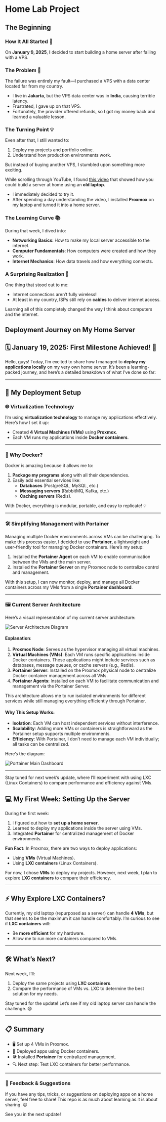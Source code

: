 
# Home Lab Project

## The Beginning

### How It All Started 🚀  

On **January 9, 2025**, I decided to start building a home server after failing with a VPS.  

### The Problem 🤦  
The failure was entirely my fault—I purchased a VPS with a data center located far from my country.  
- I live in **Jakarta**, but the VPS data center was in **India**, causing terrible latency.  
- Frustrated, I gave up on that VPS.  
- Fortunately, the provider offered refunds, so I got my money back and learned a valuable lesson.  

### The Turning Point 💡  
Even after that, I still wanted to:  
1. Deploy my projects and portfolio online.  
2. Understand how production environments work.  

But instead of buying another VPS, I stumbled upon something more exciting.  

While scrolling through YouTube, I found [this video](https://www.youtube.com/watch?v=wMSxYOZMl0U&feature=youtu.be) that showed how you could build a server at home using an **old laptop**.  
- I immediately decided to try it.  
- After spending a day understanding the video, I installed **Proxmox** on my laptop and turned it into a home server.  

### The Learning Curve 📚  
During that week, I dived into:  
- **Networking Basics**: How to make my local server accessible to the internet.  
- **Computer Fundamentals**: How computers were created and how they work.  
- **Internet Mechanics**: How data travels and how everything connects.  

### A Surprising Realization 🤔  
One thing that stood out to me:  
- Internet connections aren’t fully wireless!  
- At least in my country, ISPs still rely on **cables** to deliver internet access.  

Learning all of this completely changed the way I think about computers and the internet.  

## Deployment Journey on My Home Server

## 🗓️ January 19, 2025: First Milestone Achieved! 🎉

Hello, guys! Today, I’m excited to share how I managed to **deploy my applications locally** on my very own home server. It’s been a learning-packed journey, and here’s a detailed breakdown of what I’ve done so far:

---

## 🚀 My Deployment Setup

### 🌐 Virtualization Technology
I’m using **virtualization technology** to manage my applications effectively. Here’s how I set it up:
- Created **4 Virtual Machines (VMs)** using **Proxmox**.
- Each VM runs my applications inside **Docker containers**.

---

### 🐳 Why Docker?  
Docker is amazing because it allows me to:
1. **Package my programs** along with all their dependencies.
2. Easily add essential services like:
   - **Databases** (PostgreSQL, MySQL, etc.)
   - **Messaging servers** (RabbitMQ, Kafka, etc.)
   - **Caching servers** (Redis).

With Docker, everything is modular, portable, and easy to replicate! 💡

---
### 🛠️ Simplifying Management with Portainer

Managing multiple Docker environments across VMs can be challenging. To make this process easier, I decided to use **Portainer**, a lightweight and user-friendly tool for managing Docker containers. Here’s my setup:  

1. Installed the **Portainer Agent** on each VM to enable communication between the VMs and the main server.  
2. Installed the **Portainer Server** on my Proxmox node to centralize control and management.  

With this setup, I can now monitor, deploy, and manage all Docker containers across my VMs from a single **Portainer dashboard**.  

---

### 🖼️ Current Server Architecture

Here’s a visual representation of my current server architecture:  

![Server Architecture Diagram](../images/server-architecture-week-1.png)  

#### Explanation:
1. **Proxmox Node**: Serves as the hypervisor managing all virtual machines.  
2. **Virtual Machines (VMs)**: Each VM runs specific applications inside Docker containers. These applications might include services such as databases, message queues, or cache servers (e.g., Redis).  
3. **Portainer Server**: Installed on the Proxmox physical node to centralize Docker container management across all VMs.  
4. **Portainer Agents**: Installed on each VM to facilitate communication and management via the Portainer Server.  

This architecture allows me to run isolated environments for different services while still managing everything efficiently through Portainer.  

#### Why This Setup Works:
- **Isolation**: Each VM can host independent services without interference.  
- **Scalability**: Adding more VMs or containers is straightforward as the Portainer setup supports multiple environments.  
- **Efficiency**: With Portainer, I don’t need to manage each VM individually; all tasks can be centralized.  

Here’s the diagram:  

![Portainer Main Dashboard](../images/portainer.png)  

---  
Stay tuned for next week’s update, where I’ll experiment with using LXC (Linux Containers) to compare performance and efficiency against VMs.  


## 💻 My First Week: Setting Up the Server

During the first week:
1. I figured out how to **set up a home server**.
2. Learned to deploy my applications inside the server using VMs.  
3. Integrated **Portainer** for centralized management of Docker environments.

**Fun Fact:** In Proxmox, there are two ways to deploy applications:
- Using **VMs** (Virtual Machines).
- Using **LXC containers** (Linux Containers).

For now, I chose **VMs** to deploy my projects. However, next week, I plan to explore **LXC containers** to compare their efficiency.

---

## ⚡ Why Explore LXC Containers?

Currently, my old laptop (repurposed as a server) can handle **4 VMs**, but that seems to be the maximum it can handle comfortably. I’m curious to see if **LXC containers** will:
- Be **more efficient** for my hardware.
- Allow me to run more containers compared to VMs.

---

## 🛠️ What’s Next?

Next week, I’ll:
1. Deploy the same projects using **LXC containers**.
2. Compare the performance of VMs vs. LXC to determine the best solution for my needs.

Stay tuned for the update! Let’s see if my old laptop server can handle the challenge. 😄

---

## 📋 Summary
- 🖥️ Set up 4 VMs in Proxmox.
- 🐳 Deployed apps using Docker containers.
- 🛠️ Installed **Portainer** for centralized management.
- 🔍 Next step: Test LXC containers for better performance.

---

### 🌟 Feedback & Suggestions
If you have any tips, tricks, or suggestions on deploying apps on a home server, feel free to share! This repo is as much about learning as it is about sharing. 😊

See you in the next update!
